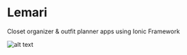 # Lemari
Closet organizer &amp; outfit planner apps using Ionic Framework

![alt text](https://i.imgur.com/38rskgS.png)
